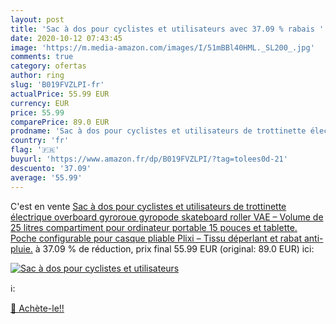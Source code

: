 ```yaml
---
layout: post
title: 'Sac à dos pour cyclistes et utilisateurs avec 37.09 % rabais '
date: 2020-10-12 07:43:45
image: 'https://m.media-amazon.com/images/I/51mBBl40HML._SL200_.jpg'
comments: true
category: ofertas
author: ring
slug: 'B019FVZLPI-fr'
actualPrice: 55.99 EUR
currency: EUR
price: 55.99
comparePrice: 89.0 EUR
prodname: 'Sac à dos pour cyclistes et utilisateurs de trottinette électrique  overboard  gyroroue  gyropode  skateboard  roller  VAE – Volume de 25 litres  compartiment pour ordinateur portable 15 pouces et tablette. Poche configurable pour casque pliable Plixi – Tissu déperlant et rabat anti-pluie.'
country: 'fr'
flag: '🇫🇷'
buyurl: 'https://www.amazon.fr/dp/B019FVZLPI/?tag=tolees0d-21'
descuento: '37.09'
average: '55.99'
---
```


C'est en vente [Sac à dos pour cyclistes et utilisateurs de trottinette électrique  overboard  gyroroue  gyropode  skateboard  roller  VAE – Volume de 25 litres  compartiment pour ordinateur portable 15 pouces et tablette. Poche configurable pour casque pliable Plixi – Tissu déperlant et rabat anti-pluie.](https://www.amazon.fr/dp/B019FVZLPI/?tag=tolees0d-21)  à  37.09 % de réduction, prix final  55.99 EUR (original: 89.0 EUR) ici:

[![Sac à dos pour cyclistes et utilisateurs](https://m.media-amazon.com/images/I/51mBBl40HML._SL200_.jpg)](https://www.amazon.fr/dp/B019FVZLPI/?tag=tolees0d-21)

ℹ️:


[🛒 Achète-le!!](https://www.amazon.fr/dp/B019FVZLPI/?tag=tolees0d-21)
